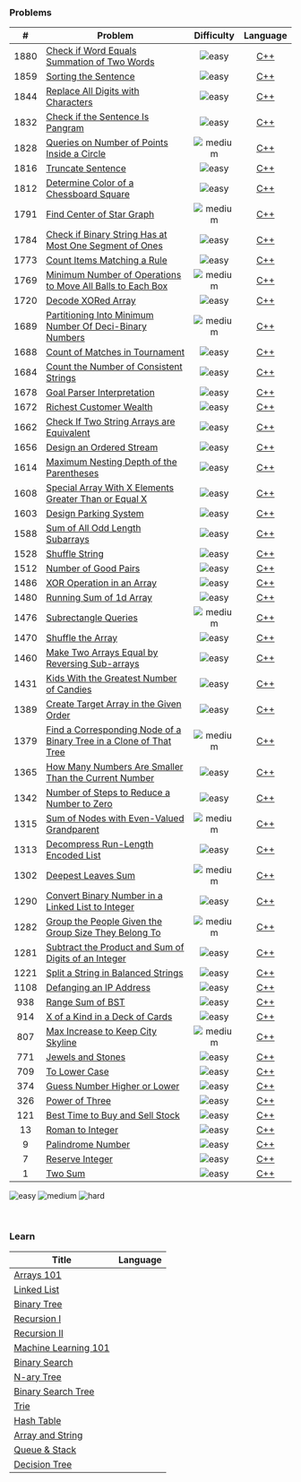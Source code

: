 ### Problems
| # | Problem | Difficulty | Language |
|:-:|-|:-:|:-:|
|1880|[Check if Word Equals Summation of Two Words](https://leetcode.com/problems/check-if-word-equals-summation-of-two-words)| ![easy](https://img.shields.io/badge/-easy-brightgreen?style=for-the-badge) | [C++](https://github.com/Knabin/LeetCode/blob/master/1801_1900/1880_check-if-word-equals-summation-of-two-words.cpp) |
|1859|[Sorting the Sentence](https://leetcode.com/problems/sorting-the-sentence)| ![easy](https://img.shields.io/badge/-easy-brightgreen?style=for-the-badge) | [C++](https://github.com/Knabin/LeetCode/blob/master/1801_1900/1859_sorting-the-sentence.cpp) |
|1844|[Replace All Digits with Characters](https://leetcode.com/problems/replace-all-digits-with-characters)| ![easy](https://img.shields.io/badge/-easy-brightgreen?style=for-the-badge) | [C++](https://github.com/Knabin/LeetCode/blob/master/1801_1900/1844_replace-all-digits-with-characters.cpp) |
|1832|[Check if the Sentence Is Pangram](https://leetcode.com/problems/check-if-the-sentence-is-pangram)| ![easy](https://img.shields.io/badge/-easy-brightgreen?style=for-the-badge) | [C++](https://github.com/Knabin/LeetCode/blob/master/1801_1900/1832_check-if-the-sentence-is-pangram.cpp) |
|1828|[Queries on Number of Points Inside a Circle](https://leetcode.com/problems/queries-on-number-of-points-inside-a-circle)| ![medium](https://img.shields.io/badge/-medium-orange?style=for-the-badge) | [C++](https://github.com/Knabin/LeetCode/blob/master/1801_1900/1828_queries-on-number-of-points-inside-a-circle.cpp) |
|1816|[Truncate Sentence](https://leetcode.com/problems/truncate-sentence)| ![easy](https://img.shields.io/badge/-easy-brightgreen?style=for-the-badge) | [C++](https://github.com/Knabin/LeetCode/blob/master/1801_1900/1816_truncate-sentence.cpp) |
|1812|[Determine Color of a Chessboard Square](https://leetcode.com/problems/determine-color-of-a-chessboard-square)| ![easy](https://img.shields.io/badge/-easy-brightgreen?style=for-the-badge) | [C++](https://github.com/Knabin/LeetCode/blob/master/1801_1900/1812_determine-color-of-a-chessboard-square.cpp) |
|1791|[Find Center of Star Graph](https://leetcode.com/problems/find-center-of-star-graph)| ![medium](https://img.shields.io/badge/-medium-orange?style=for-the-badge) | [C++](https://github.com/Knabin/LeetCode/blob/master/1701_1800/1791_find-center-of-star-graph.cpp) |
|1784|[Check if Binary String Has at Most One Segment of Ones](https://leetcode.com/problems/check-if-binary-string-has-at-most-one-segment-of-ones)| ![easy](https://img.shields.io/badge/-easy-brightgreen?style=for-the-badge) | [C++](https://github.com/Knabin/LeetCode/blob/master/1701_1800/1784_check-if-binary-string-has-at-most-one-segment-of-ones.cpp) |
|1773|[Count Items Matching a Rule](https://leetcode.com/problems/count-items-matching-a-rule)| ![easy](https://img.shields.io/badge/-easy-brightgreen?style=for-the-badge) | [C++](https://github.com/Knabin/LeetCode/blob/master/1701_1800/1773_count-items-matching-a-rule.cpp) |
|1769|[Minimum Number of Operations to Move All Balls to Each Box](https://leetcode.com/problems/minimum-number-of-operations-to-move-all-balls-to-each-box)| ![medium](https://img.shields.io/badge/-medium-orange?style=for-the-badge) | [C++](https://github.com/Knabin/LeetCode/blob/master/1701_1800/1769_minimum-number-of-operations-to-move-all-balls-to-each-box.cpp) |
|1720|[Decode XORed Array](https://leetcode.com/problems/decode-xored-array)| ![easy](https://img.shields.io/badge/-easy-brightgreen?style=for-the-badge) | [C++](https://github.com/Knabin/LeetCode/blob/master/1701_1800/1720_decode-xored-array.cpp) |
|1689|[Partitioning Into Minimum Number Of Deci-Binary Numbers](https://leetcode.com/problems/partitioning-into-minimum-number-of-deci-binary-numbers)| ![medium](https://img.shields.io/badge/-medium-orange?style=for-the-badge) | [C++](https://github.com/Knabin/LeetCode/blob/master/1601_1700/1689_partitioning-into-minimum-number-of-deci-binary-numbers.cpp) |
|1688|[Count of Matches in Tournament](https://leetcode.com/problems/count-of-matches-in-tournament)| ![easy](https://img.shields.io/badge/-easy-brightgreen?style=for-the-badge) | [C++](https://github.com/Knabin/LeetCode/blob/master/1601_1700/1688_count-of-matches-in-tournament.cpp) |
|1684|[Count the Number of Consistent Strings](https://leetcode.com/problems/count-the-number-of-consistent-strings)| ![easy](https://img.shields.io/badge/-easy-brightgreen?style=for-the-badge) | [C++](https://github.com/Knabin/LeetCode/blob/master/1601_1700/1684_count-the-number-of-consistent-strings.cpp) |
|1678|[Goal Parser Interpretation](https://leetcode.com/problems/goal-parser-interpretation)| ![easy](https://img.shields.io/badge/-easy-brightgreen?style=for-the-badge) | [C++](https://github.com/Knabin/LeetCode/blob/master/1601_1700/1678_goal-parser-interpretation.cpp) |
|1672|[Richest Customer Wealth](https://leetcode.com/problems/richest-customer-wealth)| ![easy](https://img.shields.io/badge/-easy-brightgreen?style=for-the-badge) | [C++](https://github.com/Knabin/LeetCode/blob/master/1601_1700/1672_richest-customer-wealth.cpp) |
|1662|[Check If Two String Arrays are Equivalent](https://leetcode.com/problems/check-if-two-string-arrays-are-equivalent)| ![easy](https://img.shields.io/badge/-easy-brightgreen?style=for-the-badge) | [C++](https://github.com/Knabin/LeetCode/blob/master/1601_1700/1662_check-if-two-string-arrays-are-equivalent.cpp) |
|1656|[Design an Ordered Stream](https://leetcode.com/problems/design-an-ordered-stream)| ![easy](https://img.shields.io/badge/-easy-brightgreen?style=for-the-badge) | [C++](https://github.com/Knabin/LeetCode/blob/master/1601_1700/1656_design-an-ordered-stream.cpp) |
|1614|[Maximum Nesting Depth of the Parentheses](https://leetcode.com/problems/maximum-nesting-depth-of-the-parentheses)| ![easy](https://img.shields.io/badge/-easy-brightgreen?style=for-the-badge) | [C++](https://github.com/Knabin/LeetCode/blob/master/1601_1700/1614_maximum-nesting-depth-of-the-parentheses.cpp) |
|1608|[Special Array With X Elements Greater Than or Equal X](https://leetcode.com/problems/special-array-with-x-elements-greater-than-or-equal-x)| ![easy](https://img.shields.io/badge/-easy-brightgreen?style=for-the-badge) | [C++](https://github.com/Knabin/LeetCode/blob/master/1601_1700/1608_special-array-with-x-elements-greater-than-or-equal-x.cpp) |
|1603|[Design Parking System](https://leetcode.com/problems/design-parking-system)| ![easy](https://img.shields.io/badge/-easy-brightgreen?style=for-the-badge) | [C++](https://github.com/Knabin/LeetCode/blob/master/1601_1700/1603_design-parking-system.cpp) |
|1588|[Sum of All Odd Length Subarrays](https://leetcode.com/problems/sum-of-all-odd-length-subarrays)| ![easy](https://img.shields.io/badge/-easy-brightgreen?style=for-the-badge) | [C++](https://github.com/Knabin/LeetCode/blob/master/1501_1600/1588_sum-of-all-odd-length-subarrays.cpp) |
|1528|[Shuffle String](https://leetcode.com/problems/shuffle-string)| ![easy](https://img.shields.io/badge/-easy-brightgreen?style=for-the-badge) | [C++](https://github.com/Knabin/LeetCode/blob/master/1501_1600/1528_shuffle-string.cpp) |
|1512|[Number of Good Pairs](https://leetcode.com/problems/number-of-good-pairs)| ![easy](https://img.shields.io/badge/-easy-brightgreen?style=for-the-badge) | [C++](https://github.com/Knabin/LeetCode/blob/master/1501_1600/1512_number-of-good-pairs.cpp) |
|1486|[XOR Operation in an Array](https://leetcode.com/problems/xor-operation-in-an-array)| ![easy](https://img.shields.io/badge/-easy-brightgreen?style=for-the-badge) | [C++](https://github.com/Knabin/LeetCode/blob/master/1401_1500/1486_xor-operation-in-an-array.cpp) |
|1480|[Running Sum of 1d Array](https://leetcode.com/problems/running-sum-of-1d-array)| ![easy](https://img.shields.io/badge/-easy-brightgreen?style=for-the-badge) | [C++](https://github.com/Knabin/LeetCode/blob/master/1401_1500/1480_running-sum-of-1d-array.cpp) |
|1476|[Subrectangle Queries](https://leetcode.com/problems/subrectangle-queries)| ![medium](https://img.shields.io/badge/-medium-orange?style=for-the-badge) | [C++](https://github.com/Knabin/LeetCode/blob/master/1401_1500/1476_subrectangle-queries.cpp) |
|1470|[Shuffle the Array](https://leetcode.com/problems/shuffle-the-array)| ![easy](https://img.shields.io/badge/-easy-brightgreen?style=for-the-badge) | [C++](https://github.com/Knabin/LeetCode/blob/master/1401_1500/1470_shuffle-the-array.cpp) |
|1460|[Make Two Arrays Equal by Reversing Sub-arrays](https://leetcode.com/problems/make-two-arrays-equal-by-reversing-sub-arrays)| ![easy](https://img.shields.io/badge/-easy-brightgreen?style=for-the-badge) | [C++](https://github.com/Knabin/LeetCode/blob/master/1401_1500/1460_make-two-arrays-equal-by-reversing-sub-arrays.cpp) |
|1431|[Kids With the Greatest Number of Candies](https://leetcode.com/problems/kids-with-the-greatest-number-of-candies)| ![easy](https://img.shields.io/badge/-easy-brightgreen?style=for-the-badge) | [C++](https://github.com/Knabin/LeetCode/blob/master/1401_1500/1431_kids-with-the-greatest-number-of-candies.cpp) |
|1389|[Create Target Array in the Given Order](https://leetcode.com/problems/create-target-array-in-the-given-order)| ![easy](https://img.shields.io/badge/-easy-brightgreen?style=for-the-badge) | [C++](https://github.com/Knabin/LeetCode/blob/master/1301_1400/1389_create-target-array-in-the-given-order.cpp) |
|1379|[Find a Corresponding Node of a Binary Tree in a Clone of That Tree](https://leetcode.com/problems/find-a-corresponding-node-of-a-binary-tree-in-a-clone-of-that-tree)| ![medium](https://img.shields.io/badge/-medium-orange?style=for-the-badge) | [C++](https://github.com/Knabin/LeetCode/blob/master/1301_1400/1379_find-a-corresponding-node-of-a-binary-tree-in-a-clone-of-that-tree.cpp) |
|1365|[How Many Numbers Are Smaller Than the Current Number](https://leetcode.com/problems/how-many-numbers-are-smaller-than-the-current-number)| ![easy](https://img.shields.io/badge/-easy-brightgreen?style=for-the-badge) | [C++](https://github.com/Knabin/LeetCode/blob/master/1301_1400/1365_how-many-numbers-are-smaller-than-the-current-number.cpp) |
|1342|[Number of Steps to Reduce a Number to Zero](https://leetcode.com/problems/number-of-steps-to-reduce-a-number-to-zero)| ![easy](https://img.shields.io/badge/-easy-brightgreen?style=for-the-badge) | [C++](https://github.com/Knabin/LeetCode/blob/master/1301_1400/1342_number-of-steps-to-reduce-a-number-to-zero.cpp) |
|1315|[Sum of Nodes with Even-Valued Grandparent](https://leetcode.com/problems/sum-of-nodes-with-even-valued-grandparent)| ![medium](https://img.shields.io/badge/-medium-orange?style=for-the-badge) | [C++](https://github.com/Knabin/LeetCode/blob/master/1301_1400/1315_sum-of-nodes-with-even-valued-grandparent.cpp) |
|1313|[Decompress Run-Length Encoded List](https://leetcode.com/problems/decompress-run-length-encoded-list)| ![easy](https://img.shields.io/badge/-easy-brightgreen?style=for-the-badge) | [C++](https://github.com/Knabin/LeetCode/blob/master/1301_1400/1313_decompress-run-length-encoded-list.cpp) |
|1302|[Deepest Leaves Sum](https://leetcode.com/problems/deepest-leaves-sum)| ![medium](https://img.shields.io/badge/-medium-orange?style=for-the-badge) | [C++](https://github.com/Knabin/LeetCode/blob/master/1301_1400/1302_deepest-leaves-sum.cpp) |
|1290|[Convert Binary Number in a Linked List to Integer](https://leetcode.com/problems/convert-binary-number-in-a-linked-list-to-integer)| ![easy](https://img.shields.io/badge/-easy-brightgreen?style=for-the-badge) | [C++](https://github.com/Knabin/LeetCode/blob/master/1201_1300/1290_convert-binary-number-in-a-linked-list-to-integer.cpp) |
|1282|[Group the People Given the Group Size They Belong To](https://leetcode.com/problems/group-the-people-given-the-group-size-they-belong-to)| ![medium](https://img.shields.io/badge/-medium-orange?style=for-the-badge) | [C++](https://github.com/Knabin/LeetCode/blob/master/1201_1300/1282_group-the-people-given-the-group-size-they-belong-to.cpp) |
|1281|[Subtract the Product and Sum of Digits of an Integer](https://leetcode.com/problems/subtract-the-product-and-sum-of-digits-of-an-integer)| ![easy](https://img.shields.io/badge/-easy-brightgreen?style=for-the-badge) | [C++](https://github.com/Knabin/LeetCode/blob/master/1201_1300/1281_subtract-the-product-and-sum-of-digits-of-an-integer.cpp) |
|1221|[Split a String in Balanced Strings](https://leetcode.com/problems/split-a-string-in-balanced-strings)| ![easy](https://img.shields.io/badge/-easy-brightgreen?style=for-the-badge) | [C++](https://github.com/Knabin/LeetCode/blob/master/1201_1300/1221_split-a-string-in-balanced-strings.cpp) |
|1108|[Defanging an IP Address](https://leetcode.com/problems/defanging-an-ip-address)| ![easy](https://img.shields.io/badge/-easy-brightgreen?style=for-the-badge) | [C++](https://github.com/Knabin/LeetCode/blob/master/1101_1200/1108_defanging-an-ip-address.cpp) |
|938|[Range Sum of BST](https://leetcode.com/problems/range-sum-of-bst)| ![easy](https://img.shields.io/badge/-easy-brightgreen?style=for-the-badge) | [C++](https://github.com/Knabin/LeetCode/blob/master/0901_1000/0938_range-sum-of-bst.cpp) |
|914|[X of a Kind in a Deck of Cards](https://leetcode.com/problems/x-of-a-kind-in-a-deck-of-cards)| ![easy](https://img.shields.io/badge/-easy-brightgreen?style=for-the-badge) | [C++](https://github.com/Knabin/LeetCode/blob/master/0901_1000/0914_x-of-a-kind-in-a-deck-of-cards.cpp) |
|807|[Max Increase to Keep City Skyline](https://leetcode.com/problems/max-increase-to-keep-city-skyline)| ![medium](https://img.shields.io/badge/-medium-orange?style=for-the-badge) | [C++](https://github.com/Knabin/LeetCode/blob/master/0801_0900/0807_max-increase-to-keep-city-skyline.cpp) |
|771|[Jewels and Stones](https://leetcode.com/problems/jewels-and-stones)| ![easy](https://img.shields.io/badge/-easy-brightgreen?style=for-the-badge) | [C++](https://github.com/Knabin/LeetCode/blob/master/0701_0800/0771_jewels-and-stones.cpp) |
|709|[To Lower Case](https://leetcode.com/problems/to-lower-case)| ![easy](https://img.shields.io/badge/-easy-brightgreen?style=for-the-badge) | [C++](https://github.com/Knabin/LeetCode/blob/master/0701_0800/0709_to-lower-case.cpp) |
|374|[Guess Number Higher or Lower](https://leetcode.com/problems/guess-number-higher-or-lower)| ![easy](https://img.shields.io/badge/-easy-brightgreen?style=for-the-badge) | [C++](https://github.com/Knabin/LeetCode/blob/master/0301_0400/0374_guess-number-higher-or-lower.cpp) |
|326|[Power of Three](https://leetcode.com/problems/power-of-three)| ![easy](https://img.shields.io/badge/-easy-brightgreen?style=for-the-badge) | [C++](https://github.com/Knabin/LeetCode/blob/master/0301_0400/0326_power-of-three.cpp) |
|121|[Best Time to Buy and Sell Stock](https://leetcode.com/problems/best-time-to-buy-and-sell-stock)| ![easy](https://img.shields.io/badge/-easy-brightgreen?style=for-the-badge) | [C++](https://github.com/Knabin/LeetCode/blob/master/0101_0200/0121_best-time-to-buy-and-sell-stock.cpp) |
|13|[Roman to Integer](https://leetcode.com/problems/roman-to-integer)| ![easy](https://img.shields.io/badge/-easy-brightgreen?style=for-the-badge) | [C++](https://github.com/Knabin/LeetCode/blob/master/0001_0100/0013_roman-to-integer.cpp) |
|9|[Palindrome Number](https://leetcode.com/problems/palindrome-number)| ![easy](https://img.shields.io/badge/-easy-brightgreen?style=for-the-badge) | [C++](https://github.com/Knabin/LeetCode/blob/master/0001_0100/0009_palindrome-number.cpp) |
|7|[Reserve Integer](https://leetcode.com/problems/reverse-integer)| ![easy](https://img.shields.io/badge/-easy-brightgreen?style=for-the-badge) | [C++](https://github.com/Knabin/LeetCode/blob/master/0001_0100/0007_reverse-integer.cpp) |
|1|[Two Sum](https://leetcode.com/problems/two-sum)| ![easy](https://img.shields.io/badge/-easy-brightgreen?style=for-the-badge) | [C++](https://github.com/Knabin/LeetCode/blob/master/0001_0100/0001_two-sum.cpp) |

![easy](https://img.shields.io/badge/-easy-brightgreen?style=for-the-badge)
![medium](https://img.shields.io/badge/-medium-orange?style=for-the-badge)
![hard](https://img.shields.io/badge/-hard-red?style=for-the-badge)

<br>

### Learn
| Title | Language |
|-|:-:|
| [Arrays 101](https://leetcode.com/explore/learn/card/fun-with-arrays/) |  |
| [Linked List](https://leetcode.com/explore/learn/card/linked-list/) |  |
| [Binary Tree](https://leetcode.com/explore/learn/card/data-structure-tree/) |  |
| [Recursion I](https://leetcode.com/explore/learn/card/recursion-i/) |  |
| [Recursion II](https://leetcode.com/explore/learn/card/recursion-ii/) |  |
| [Machine Learning 101](https://leetcode.com/explore/learn/card/machine-learning-101/) |  |
| [Binary Search](https://leetcode.com/explore/learn/card/binary-search/) |  |
| [N-ary Tree](https://leetcode.com/explore/learn/card/n-ary-tree/) |  |
| [Binary Search Tree](https://leetcode.com/explore/learn/card/introduction-to-data-structure-binary-search-tree/) |  |
| [Trie](https://leetcode.com/explore/learn/card/trie/) |  |
| [Hash Table](https://leetcode.com/explore/learn/card/hash-table/) |  |
| [Array and String](https://leetcode.com/explore/learn/card/array-and-string/) |  |
| [Queue & Stack](https://leetcode.com/explore/learn/card/queue-stack/) |  |
| [Decision Tree](https://leetcode.com/explore/learn/card/decision-tree/) |  |